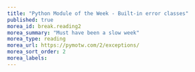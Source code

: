 ```yaml
---
title: "Python Module of the Week - Built-in error classes"
published: true
morea_id: break.reading2
morea_summary: "Must have been a slow week"
morea_type: reading
morea_url: https://pymotw.com/2/exceptions/
morea_sort_order: 2
morea_labels:
---
```


